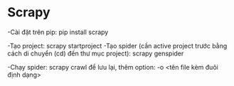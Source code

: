 # Scrapy
 
-Cài đặt trên pip: pip install scrapy

-Tạo project: scrapy startproject <project name>
-Tạo spider (cần active project trước bằng cách di chuyển (cd) đến thư mục project): scrapy genspider <spider name>

-Chạy spider: scrapy crawl <spider name>
	để lưu lại, thêm option: -o <tên file kèm đuôi định dạng>
